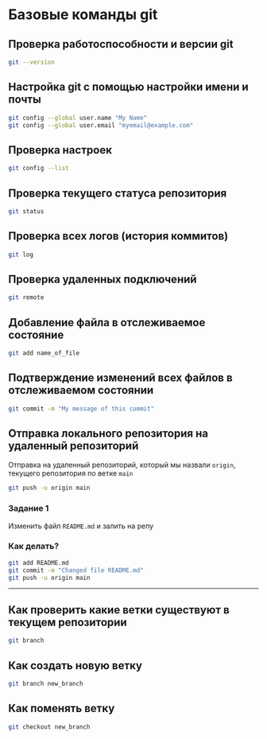 # Базовые команды git

## Проверка работоспособности и версии git

```bash
git --version
```

## Настройка git с помощью настройки имени и почты

```bash
git config --global user.name "My Name"
git config --global user.email "myemail@example.com"
```

## Проверка настроек 

```bash
git config --list
```

## Проверка текущего статуса репозитория

```bash
git status
```

## Проверка всех логов (история коммитов)

```bash
git log
```

## Проверка удаленных подключений

```bash
git remote
```

## Добавление файла в отслеживаемое состояние

```bash
git add name_of_file
```

## Подтверждение изменений всех файлов в отслеживаемом состоянии

```bash
git commit -m "My message of this commit"
```

## Отправка локального репозитория на удаленный репозиторий

Отправка на удаленный репозиторий, который мы назвали `origin`, текущего репозитория по ветке `main`

```bash
git push -u origin main
```

### Задание 1
Изменить файл `README.md` и залить на репу

### Как делать?

```bash
git add README.md
git commit -m "Changed file README.md"
git push -u origin main
```

---

## Как проверить какие ветки существуют в текущем репозитории

```bash
git branch
```

## Как создать новую ветку

```bash
git branch new_branch
```

## Как поменять ветку

```bash
git checkout new_branch
```